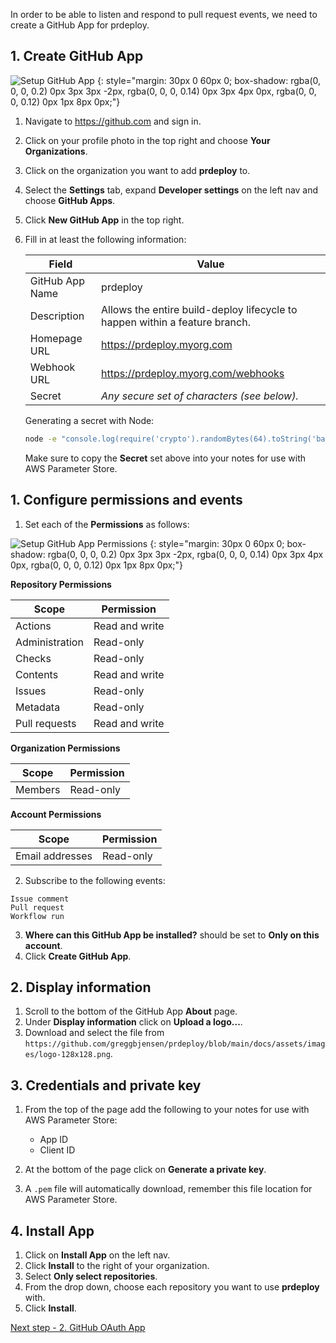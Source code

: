 In order to be able to listen and respond to pull request events, we need to create a GitHub App for prdeploy.

## 1. Create GitHub App

![Setup GitHub App](/assets/images/screenshots/getting-started/github-app.png)
{: style="margin: 30px 0 60px 0; box-shadow: rgba(0, 0, 0, 0.2) 0px 3px 3px -2px, rgba(0, 0, 0, 0.14) 0px 3px 4px 0px, rgba(0, 0, 0, 0.12) 0px 1px 8px 0px;"}

1. Navigate to https://github.com and sign in.
2. Click on your profile photo in the top right and choose **Your Organizations**.
3. Click on the organization you want to add **prdeploy** to.
4. Select the **Settings** tab, expand **Developer settings** on the left nav and choose **GitHub Apps**.
5. Click **New GitHub App** in the top right.
6. Fill in at least the following information:

    | Field           | Value                                                                       |
    | --------------- | --------------------------------------------------------------------------- |
    | GitHub App Name | prdeploy                                                                    |
    | Description     | Allows the entire build-deploy lifecycle to happen within a feature branch. |
    | Homepage URL    | https://prdeploy.myorg.com                                                  |
    | Webhook URL     | https://prdeploy.myorg.com/webhooks                                         |
    | Secret          | _Any secure set of characters (see below)._                                 |

    Generating a secret with Node:

    ```bash
    node -e "console.log(require('crypto').randomBytes(64).toString('base64'));"
    ```

    Make sure to copy the **Secret** set above into your notes for use with AWS Parameter Store.

## 1. Configure permissions and events

1. Set each of the **Permissions** as follows:

![Setup GitHub App Permissions](/assets/images/screenshots/getting-started/github-app-permissions.png)
{: style="margin: 30px 0 60px 0; box-shadow: rgba(0, 0, 0, 0.2) 0px 3px 3px -2px, rgba(0, 0, 0, 0.14) 0px 3px 4px 0px, rgba(0, 0, 0, 0.12) 0px 1px 8px 0px;"}

**Repository Permissions**

| Scope          | Permission     |
| -------------- | -------------- |
| Actions        | Read and write |
| Administration | Read-only      |
| Checks         | Read-only      |
| Contents       | Read and write |
| Issues         | Read-only      |
| Metadata       | Read-only      |
| Pull requests  | Read and write |

  **Organization Permissions**

| Scope   | Permission |
| ------- | ---------- |
| Members | Read-only  |

**Account Permissions**

| Scope           | Permission |
| --------------- | ---------- |
| Email addresses | Read-only  |

2. Subscribe to the following events:

```
Issue comment
Pull request
Workflow run
```
3. **Where can this GitHub App be installed?** should be set to **Only on this account**.
4. Click **Create GitHub App**.

## 2. Display information

1. Scroll to the bottom of the GitHub App **About** page.
2. Under **Display information** click on **Upload a logo...**.
3. Download and select the file from `https://github.com/greggbjensen/prdeploy/blob/main/docs/assets/images/logo-128x128.png`.

## 3. Credentials and private key

1. From the top of the page add the following to your notes for use with AWS Parameter Store:
    * App ID
    * Client ID

2. At the bottom of the page click on **Generate a private key**.
3. A `.pem` file will automatically download, remember this file location for AWS Parameter Store.

## 4. Install App
1. Click on **Install App** on the left nav.
2. Click **Install** to the right of your organization.
3. Select **Only select repositories**.
4. From the drop down, choose each repository you want to use **prdeploy** with.
5. Click **Install**.

[Next step - 2. GitHub OAuth App](./2-github-oauth-app.md)